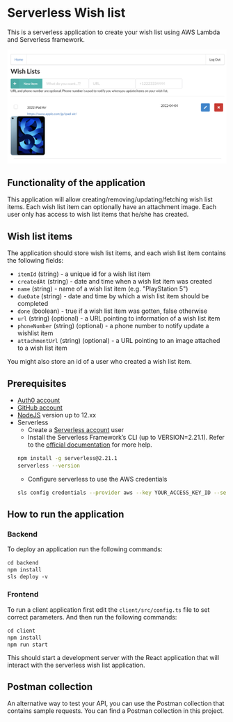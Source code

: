 # Serverless Wish list

This is a serverless application to create your wish list using AWS Lambda and Serverless framework.

![](image/wishlist_screen.png)

## Functionality of the application

This application will allow creating/removing/updating/fetching wish list items. Each wish list item can optionally have an attachment image. Each user only has access to wish list items that he/she has created.

## Wish list items

The application should store wish list items, and each wish list item contains the following fields:

- `itemId` (string) - a unique id for a wish list item
- `createdAt` (string) - date and time when a wish list item was created
- `name` (string) - name of a wish list item (e.g. "PlayStation 5")
- `dueDate` (string) - date and time by which a wish list item should be completed
- `done` (boolean) - true if a wish list item was gotten, false otherwise
- `url` (string) (optional) - a URL pointing to information of a wish list item
- `phoneNumber` (string) (optional) - a phone number to notify update a wishlist item
- `attachmentUrl` (string) (optional) - a URL pointing to an image attached to a wish list item

You might also store an id of a user who created a wish list item.

## Prerequisites

- <a href="https://manage.auth0.com/" target="_blank">Auth0 account</a>
- <a href="https://github.com" target="_blank">GitHub account</a>
- <a href="https://nodejs.org/en/download/package-manager/" target="_blank">NodeJS</a> version up to 12.xx
- Serverless
  - Create a <a href="https://dashboard.serverless.com/" target="_blank">Serverless account</a> user
  - Install the Serverless Framework’s CLI (up to VERSION=2.21.1). Refer to the <a href="https://www.serverless.com/framework/docs/getting-started/" target="_blank">official documentation</a> for more help.
  ```bash
  npm install -g serverless@2.21.1
  serverless --version
  ```
  - Configure serverless to use the AWS credentials
  ```bash
  sls config credentials --provider aws --key YOUR_ACCESS_KEY_ID --secret YOUR_SECRET_KEY --profile serverless
  ```

## How to run the application

### Backend

To deploy an application run the following commands:

```
cd backend
npm install
sls deploy -v
```

### Frontend

To run a client application first edit the `client/src/config.ts` file to set correct parameters. And then run the following commands:

```
cd client
npm install
npm run start
```

This should start a development server with the React application that will interact with the serverless wish list application.

## Postman collection

An alternative way to test your API, you can use the Postman collection that contains sample requests. You can find a Postman collection in this project.
